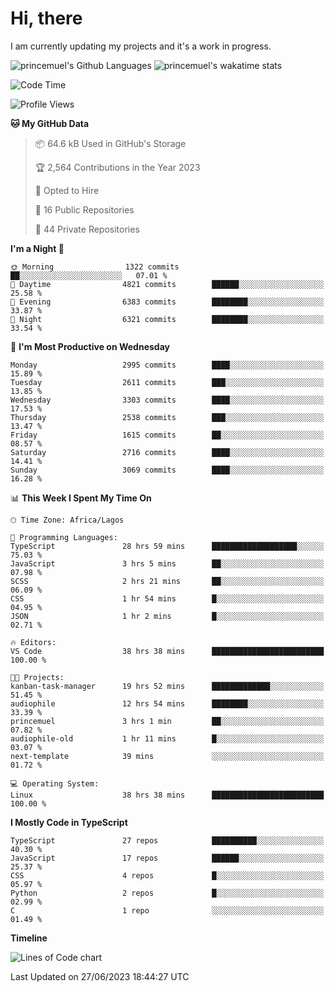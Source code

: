 # Hi, there

I am currently updating my projects and it's a work in progress.

![princemuel's Github Languages](https://github-readme-stats.vercel.app/api/top-langs/?username=princemuel&text_color=586069&layout=compact&hide_border=true&title_color=0366d6&count_private=true&include_all_commits=true&theme=tokyonight&show_icons=true)
![princemuel's wakatime stats](https://github-readme-stats.vercel.app/api/wakatime?username=princemuel&text_color=586069&layout=compact&hide_border=true&title_color=0366d6&count_private=true&include_all_commits=true&theme=tokyonight&show_icons=true)

<!--START_SECTION:waka-->
![Code Time](http://img.shields.io/badge/Code%20Time-2%2C564%20hrs%209%20mins-blue)

![Profile Views](http://img.shields.io/badge/Profile%20Views-59-blue)

**🐱 My GitHub Data** 

> 📦 64.6 kB Used in GitHub's Storage 
 > 
> 🏆 2,564 Contributions in the Year 2023
 > 
> 💼 Opted to Hire
 > 
> 📜 16 Public Repositories 
 > 
> 🔑 44 Private Repositories 
 > 
**I'm a Night 🦉** 

```text
🌞 Morning                1322 commits        ██░░░░░░░░░░░░░░░░░░░░░░░   07.01 % 
🌆 Daytime                4821 commits        ██████░░░░░░░░░░░░░░░░░░░   25.58 % 
🌃 Evening                6383 commits        ████████░░░░░░░░░░░░░░░░░   33.87 % 
🌙 Night                  6321 commits        ████████░░░░░░░░░░░░░░░░░   33.54 % 
```
📅 **I'm Most Productive on Wednesday** 

```text
Monday                   2995 commits        ████░░░░░░░░░░░░░░░░░░░░░   15.89 % 
Tuesday                  2611 commits        ███░░░░░░░░░░░░░░░░░░░░░░   13.85 % 
Wednesday                3303 commits        ████░░░░░░░░░░░░░░░░░░░░░   17.53 % 
Thursday                 2538 commits        ███░░░░░░░░░░░░░░░░░░░░░░   13.47 % 
Friday                   1615 commits        ██░░░░░░░░░░░░░░░░░░░░░░░   08.57 % 
Saturday                 2716 commits        ████░░░░░░░░░░░░░░░░░░░░░   14.41 % 
Sunday                   3069 commits        ████░░░░░░░░░░░░░░░░░░░░░   16.28 % 
```


📊 **This Week I Spent My Time On** 

```text
🕑︎ Time Zone: Africa/Lagos

💬 Programming Languages: 
TypeScript               28 hrs 59 mins      ███████████████████░░░░░░   75.03 % 
JavaScript               3 hrs 5 mins        ██░░░░░░░░░░░░░░░░░░░░░░░   07.98 % 
SCSS                     2 hrs 21 mins       ██░░░░░░░░░░░░░░░░░░░░░░░   06.09 % 
CSS                      1 hr 54 mins        █░░░░░░░░░░░░░░░░░░░░░░░░   04.95 % 
JSON                     1 hr 2 mins         █░░░░░░░░░░░░░░░░░░░░░░░░   02.71 % 

🔥 Editors: 
VS Code                  38 hrs 38 mins      █████████████████████████   100.00 % 

🐱‍💻 Projects: 
kanban-task-manager      19 hrs 52 mins      █████████████░░░░░░░░░░░░   51.45 % 
audiophile               12 hrs 54 mins      ████████░░░░░░░░░░░░░░░░░   33.39 % 
princemuel               3 hrs 1 min         ██░░░░░░░░░░░░░░░░░░░░░░░   07.82 % 
audiophile-old           1 hr 11 mins        █░░░░░░░░░░░░░░░░░░░░░░░░   03.07 % 
next-template            39 mins             ░░░░░░░░░░░░░░░░░░░░░░░░░   01.72 % 

💻 Operating System: 
Linux                    38 hrs 38 mins      █████████████████████████   100.00 % 
```

**I Mostly Code in TypeScript** 

```text
TypeScript               27 repos            ██████████░░░░░░░░░░░░░░░   40.30 % 
JavaScript               17 repos            ██████░░░░░░░░░░░░░░░░░░░   25.37 % 
CSS                      4 repos             █░░░░░░░░░░░░░░░░░░░░░░░░   05.97 % 
Python                   2 repos             █░░░░░░░░░░░░░░░░░░░░░░░░   02.99 % 
C                        1 repo              ░░░░░░░░░░░░░░░░░░░░░░░░░   01.49 % 
```



**Timeline**

![Lines of Code chart](https://raw.githubusercontent.com/princemuel/princemuel/main/assets/bar_graph.png)


 Last Updated on 27/06/2023 18:44:27 UTC
<!--END_SECTION:waka-->
